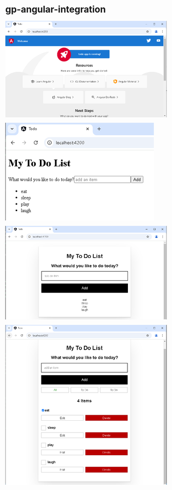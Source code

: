 # gp-angular-integration

![New Starter App Running](image.png)

![Application Recompile (page 6)](image-1.png)

![CSS Changes (page 9)](image-2.png)

![Final Application Running (page 15)](image-3.png)